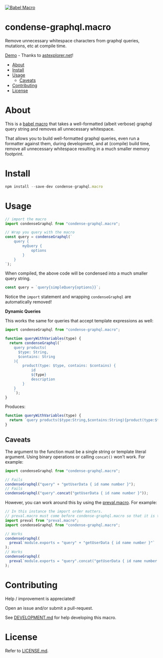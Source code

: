 [![Babel Macro](https://img.shields.io/badge/babel--macro-%F0%9F%8E%A3-f5da55.svg?style=flat-square)](https://github.com/kentcdodds/babel-plugin-macros)

# condense-graphql.macro

Remove unnecessary whitespace characters from graphql queries, mutations, etc at
compile time.

[Demo](https://astexplorer.net/#/gist/83b1337139eaf22be01d9815547e2f22/44a4dcff182d27463bfb8a56274e0219ef8e331f) -
Thanks to [astexplorer.net](http://astexplorer.net)!

<!-- START doctoc generated TOC please keep comment here to allow auto update -->
<!-- DON'T EDIT THIS SECTION, INSTEAD RE-RUN doctoc TO UPDATE -->

- [About](#about)
- [Install](#install)
- [Usage](#usage)
  - [Caveats](#caveats)
- [Contributing](#contributing)
- [License](#license)

<!-- END doctoc generated TOC please keep comment here to allow auto update -->

# About

This is a [babel macro](https://github.com/kentcdodds/babel-plugin-macros) that
takes a well-formatted (albeit verbose) graphql query string and removes all
unnecessary whitespace.

That allows you to build well-formatted graphql queries, even run a formatter
against them, during development, and at (compile) build time, remove all
unnecessary whitespace resulting in a much smaller memory footprint.

# Install

```js
npm install --save-dev condense-graphql.macro
```

# Usage

```js
// import the macro
import condenseGraphql from "condense-graphql.macro";

// Wrap you query with the macro
const query = condenseGraphql(`
    query {
        myQuery {
            options
        }
    }
`);
```

When compiled, the above code will be condensed into a much smaller query
string.

```js
const query = `query{simpleQuery{options}}`;
```

Notice the `import` statement and wrapping `condenseGraphql` are automatically
removed!

**Dynamic Queries**

This works the same for queries that accept template expressions as well:

```js
import condenseGraphql from "condense-graphql.macro";

function queryWithVariables(type) {
  return condenseGraphql(`
    query products(
      $type: String,
      $contains: String
    ){
        product(type: $type, contains: $contains) {
            id
            ${type}
            description
        }
    }
    `);
}
```

Produces:

```js
function queryWithVariables(type) {
  return `query products($type:String,$contains:String){product(type:$type,contains:$contains){id ${type} description}}`;
}
```

## Caveats

The argument to the function must be a single string or template literal
argument. Using binary operations or calling `concat()` won't work. For example:

```js
import condenseGraphql from "condense-graphql.macro";

// Fails
condenseGraphql("query" + "getUserData { id name number }");
// Fails
condenseGraphql("query".concat("getUserData { id name number }"));
```

However, you can work around this by using the
[preval.macro](https://github.com/kentcdodds/preval.macro). For example:

```js
// In this instance the import order matters.
// preval.macro must come before condense-graphql.macro so that it is the first to run.
import preval from "preval.macro";
import condenseGraphql from "condense-graphql.macro";

// Works
condenseGraphql(
  preval`module.exports = "query" + "getUserData { id name number }"`
);
// Works
condenseGraphql(
  preval`module.exports = "query".concat("getUserData { id name number }")`
);
```

# Contributing

Help / improvement is appreciated!

Open an issue and/or submit a pull-request.

See [DEVELOPMENT.md](./DEVELOPMENT.md) for help developing this macro.

# License

Refer to [LICENSE.md](./LICENSE.md).
